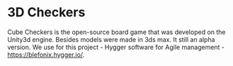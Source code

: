 # 3D Checkers

Cube Checkers is the open-source board game that was developed on the Unity3d engine. Besides models were made in 3ds max. It still an alpha version. We use for this project - Hygger software for Agile management - <https://blefonix.hygger.io/>.
